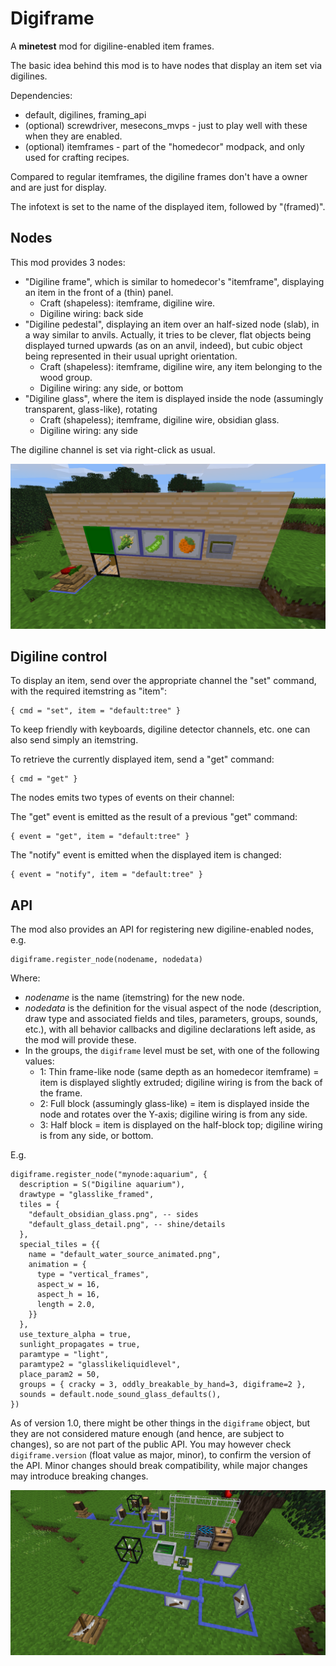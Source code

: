 # Digiframe

A **minetest** mod for digiline-enabled item frames.

The basic idea behind this mod is to have nodes that display an item set via digilines.

Dependencies:
- default, digilines, framing_api
- (optional) screwdriver, mesecons_mvps - just to play well with these when they are enabled.
- (optional) itemframes - part of the "homedecor" modpack, and only used for crafting recipes.

Compared to regular itemframes, the digiline frames don't have a owner and are just for display.

The infotext is set to the name of the displayed item, followed by "(framed)".

## Nodes

This mod provides 3 nodes:
- "Digiline frame", which is similar to homedecor's "itemframe", displaying an item in the front of a (thin) panel.
  - Craft (shapeless): itemframe, digiline wire.
  - Digiline wiring: back side
- "Digiline pedestal", displaying an item over an half-sized node (slab), in a way similar to anvils. Actually, it tries to be clever, flat objects being displayed turned upwards (as on an anvil, indeed), but cubic object being represented in their usual upright orientation.
  - Craft (shapeless): itemframe, digiline wire, any item belonging to the wood group.
  - Digiline wiring: any side, or bottom
- "Digiline glass", where the item is displayed inside the node (assumingly transparent, glass-like), rotating
  - Craft (shapeless); itemframe, digiline wire, obsidian glass.
  - Digiline wiring: any side
  
The digiline channel is set via right-click as usual.

![Screenshot 1](screenshots/screenshot1.png)
  
## Digiline control

To display an item, send over the appropriate channel the "set" command, with the required itemstring as "item":
```
{ cmd = "set", item = "default:tree" }
```

To keep friendly with keyboards, digiline detector channels, etc. one can also send simply an itemstring.

To retrieve the currently displayed item, send a "get" command:
```
{ cmd = "get" }
```

The nodes emits two types of events on their channel:

The "get" event is emitted as the result of a previous "get" command:
```
{ event = "get", item = "default:tree" }
```

The "notify" event is emitted when the displayed item is changed:
```
{ event = "notify", item = "default:tree" }
```

## API

The mod also provides an API for registering new digiline-enabled nodes, e.g.
```
digiframe.register_node(nodename, nodedata)
```

Where:
- _nodename_ is the name (itemstring) for the new node.
- _nodedata_ is the definition for the visual aspect of the node (description, draw type and associated fields and tiles, parameters, groups, sounds, etc.), with all behavior callbacks and digiline declarations left aside, as the mod will provide these.
- In the groups, the `digiframe` level must be set, with one of the following values:
  - 1: Thin frame-like node (same depth as an homedecor itemframe) = item is displayed slightly extruded; digiline wiring is from the back of the frame.
  - 2: Full block (assumingly glass-like) = item is displayed inside the node and rotates over the Y-axis; digiline wiring is from any side.
  - 3: Half block = item is displayed on the half-block top; digiline wiring is from any side, or bottom.

E.g.
```
digiframe.register_node("mynode:aquarium", {
  description = S("Digiline aquarium"),
  drawtype = "glasslike_framed",
  tiles = {
    "default_obsidian_glass.png", -- sides
    "default_glass_detail.png", -- shine/details
  },
  special_tiles = {{
    name = "default_water_source_animated.png",
    animation = {
      type = "vertical_frames",
      aspect_w = 16,
      aspect_h = 16,
      length = 2.0,
    }}
  },
  use_texture_alpha = true,
  sunlight_propagates = true,
  paramtype = "light",
  paramtype2 = "glasslikeliquidlevel",
  place_param2 = 50,
  groups = { cracky = 3, oddly_breakable_by_hand=3, digiframe=2 },
  sounds = default.node_sound_glass_defaults(),
})
```

As of version 1.0, there might be other things in the `digiframe` object, but they are not considered mature enough (and hence, are subject to changes), so are not part of the public API. You may however check `digiframe.version` (float value as major, minor), to confirm the version of the API. Minor changes should break compatibility, while major changes may introduce breaking changes.

![Screenshot 2](screenshots/screenshot2.png)
